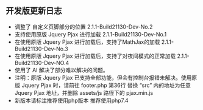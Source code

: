## 开发版更新日志
- 调整了 自定义页脚部分的位置 2.1.1-Build21130-Dev-No.2
- 支持使用原版 Jquery Pjax 进行加载 2.1.1-Build21130-Dev-No.1
- 在使用原版 Jquery Pjax 进行加载后，支持了MathJax的加载 2.1.1-Build21130-Dev-No.3
- 在使用原版 Jquery Pjax 进行加载后，支持了对夜间模式的正常加载 2.1.1-Build21130-Dev-NO.4
- 使用了 AI 解决了部分难以解决的问题。
- 注明：原版 Jquery Pjax 已支持全部功能，但会有控制台报错未解决。使用原版 Jquery Pjax 时，请前往 footer.php 第36行 替换 “src” 内的地址为任意 Jquery Pjax 地址，并删除 assets/js 路径下的 pjax.min.js
- 新版本请标注推荐使用php版本 推荐使用php7.4